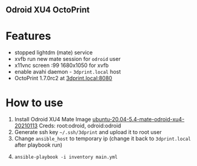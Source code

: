 Odroid XU4 OctoPrint
--------------------

# Features

* stopped lightdm (mate) service
* xvfb run new mate session for `odroid` user
* x11vnc screen :99 1680x1050 for xvfb
* enable avahi daemon - `3dprint.local` host
* OctoPrint 1.7.0rc2 at [3dprint.local:8080](http://3dprint.local:8080)

# How to use

1. Install Odroid XU4 Mate Image [ubuntu-20.04-5.4-mate-odroid-xu4-20210113](https://odroid.in/ubuntu_20.04lts/XU3_XU4_MC1_HC1_HC2/ubuntu-20.04-5.4-mate-odroid-xu4-20210113.img.xz)
   Creds: root:odroid, odroid:odroid
2. Generate ssh key `~/.ssh/3dprint` and upload it to root user
3. Change `ansible_host` to temporary ip (change it back to `3dprint.local` after playbook run)
4.
    ```shell
    ansible-playbook -i inventory main.yml
    ```

